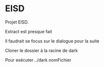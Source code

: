 # EISD
Projet EISD.

Extract est presque fait

Il faudrait se focus sur le dialogue pour la suite

Cloner le dossier à la racine de dark

Pour exécuter ../dark nomFichier
